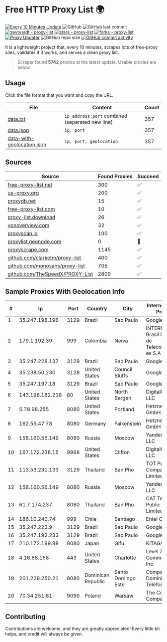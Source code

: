 
# Free HTTP Proxy List 🌍

[![Every 10 Minutes Update](https://github.com/mertguvencli/http-proxy-list/actions/workflows/main.yml/badge.svg?branch=main)](https://github.com/mertguvencli/http-proxy-list/actions/workflows/main.yml)
![GitHub](https://img.shields.io/github/license/mertguvencli/http-proxy-list)
![GitHub last commit](https://img.shields.io/github/last-commit/mertguvencli/http-proxy-list)
[![zevtyardt - proxy-list](https://img.shields.io/static/v1?label=zevtyardt&message=proxy-list&color=blue&logo=github)](https://github.com/zevtyardt/proxy-list "Go to GitHub repo")
[![stars - proxy-list](https://img.shields.io/github/stars/zevtyardt/proxy-list?style=social)](https://github.com/zevtyardt/proxy-list)
[![forks - proxy-list](https://img.shields.io/github/forks/zevtyardt/proxy-list?style=social)](https://github.com/zevtyardt/proxy-list)
[![Proxy Updater](https://github.com/zevtyardt/proxy-list/workflows/Proxy%20Updater/badge.svg)](https://github.com/zevtyardt/proxy-list/actions?query=workflow:"Proxy+Updater")
![GitHub repo size](https://img.shields.io/github/repo-size/zevtyardt/proxy-list)
[![GitHub commit activity](https://img.shields.io/github/commit-activity/m/zevtyardt/proxy-list?logo=commits)](https://github.com/zevtyardt/proxy-list/commits/main)

It is a lightweight project that, every 10 minutes, scrapes lots of free-proxy sites, validates if it works, and serves a clean proxy list.

> Scraper found **5742** proxies at the latest update. Usable proxies are below.

## Usage

Click the file format that you want and copy the URL.

|File|Content|Count|
|----|-------|-----|
|[data.txt](https://raw.githubusercontent.com/mertguvencli/http-proxy-list/main/proxy-list/data.txt)|`ip_address:port` combined (seperated new line)|357|
|[data.json](https://raw.githubusercontent.com/mertguvencli/http-proxy-list/main/proxy-list/data.json)|`ip, port`|357|
|[data-with-geolocation.json](https://raw.githubusercontent.com/mertguvencli/http-proxy-list/main/proxy-list/data-with-geolocation.json)|`ip, port, geolocation`|357|

## Sources

|Source|Found Proxies|Succeed|
|------|-------------|-------|
|[free-proxy-list.net](https://free-proxy-list.net)|300|✅|
|[us-proxy.org](https://www.us-proxy.org)|200|✅|
|[proxydb.net](http://proxydb.net)|15|✅|
|[free-proxy-list.com](https://free-proxy-list.com/?page=&port=&type%5B%5D=http&type%5B%5D=https&up_time=0&search=Search)|10|✅|
|[proxy-list.download](https://www.proxy-list.download/HTTP)|26|✅|
|[vpnoverview.com](https://vpnoverview.com/privacy/anonymous-browsing/free-proxy-servers)|32|✅|
|[proxyscan.io](https://www.proxyscan.io)|100|✅|
|[proxylist.geonode.com](https://proxylist.geonode.com/api/proxy-list?limit=300&page=1&sort_by=lastChecked&sort_type=desc&protocols=http,https)|0|🚫|
|[proxyscrape.com](https://api.proxyscrape.com/v2/?request=displayproxies&protocol=http&timeout=10000&country=all&ssl=all&anonymity=all)|1145|✅|
|[github.com/clarketm/proxy-list](https://raw.githubusercontent.com/clarketm/proxy-list/master/proxy-list-raw.txt)|400|✅|
|[github.com/monosans/proxy-list](https://raw.githubusercontent.com/monosans/proxy-list/main/proxies/http.txt)|705|✅|
|[github.com/TheSpeedX/PROXY-List](https://raw.githubusercontent.com/TheSpeedX/PROXY-List/master/http.txt)|2809|✅|


## Sample Proxies With Geolocation Info

|#|Ip|Port|Country|City|Internet Service Provider|
|-|--|----|-------|----|-------------------------|
|1|35.247.198.196|3129|Brazil|Sao Paulo|Google LLC|
|2|179.1.192.39|999|Colombia|Neiva|INTERNEXA Brasil Operadora de Telecomunica??es S.A|
|3|35.247.228.137|3129|Brazil|Sao Paulo|Google LLC|
|4|35.238.50.230|3128|United States|Council Bluffs|Google LLC|
|5|35.247.197.18|3129|Brazil|Sao Paulo|Google LLC|
|6|143.198.182.218|80|United States|North Bergen|DigitalOcean, LLC|
|7|5.78.98.255|8080|United States|Portland|Hetzner Online GmbH|
|8|162.55.47.78|8080|Germany|Falkenstein|Hetzner Online GmbH|
|9|158.160.56.149|8080|Russia|Moscow|Yandex.Cloud LLC|
|10|167.172.238.15|9968|United States|Clifton|DigitalOcean, LLC|
|11|113.53.231.133|3129|Thailand|Ban Pho|TOT Public Company Limited|
|12|158.160.56.149|8080|Russia|Moscow|Yandex.Cloud LLC|
|13|61.7.174.237|8080|Thailand|Ban Pho|CAT Telecom Public Company Limited|
|14|186.10.240.74|999|Chile|Santiago|Entel Chile S.A.|
|15|35.247.223.9|3129|Brazil|Sao Paulo|Google LLC|
|16|35.247.192.233|3129|Brazil|Sao Paulo|Google LLC|
|17|210.172.199.88|8080|Japan|Gifu|KITAGATA|
|18|4.16.68.158|443|United States|Charlotte|Level 3 Communications, Inc.|
|19|201.229.250.21|8080|Dominican Republic|Santo Domingo Este|Compañía Dominicana de Teléfonos S. A.|
|20|70.34.251.81|9090|Poland|Warsaw|The Constant Company, LLC|



## Contributing

Contributions are welcome, and they are greatly appreciated! Every
little bit helps, and credit will always be given.

